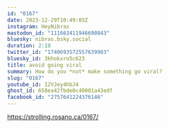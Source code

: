 ```yaml
---
id: "0167"
date: 2023-12-29T10:49:03Z
instagram: HeyNibras
mastodon_id: "111663411946690843"
bluesky: nibras.bsky.social
duration: 2:19
twitter_id: "1740693572557639983"
bluesky_id: 3khokxro5c623
title: avoid going viral
summary: How do you *not* make something go viral?
slug: "0167"
youtube_id: I2VJey4hbJ4
ghost_id: 658ea42fbde0c40001a43edf
facebook_id: "2757641224376146"
---
```

https://strolling.rosano.ca/0167/

